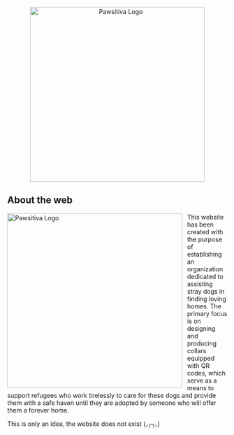 <p align="center"><a href="https://www.youtube.com/watch?v=ojULkWEUsPs" target="_blank"><img src="https://bafybeighcdg34tafyvrxu2h2mbk4nnplpsslkktl65diylufg6ds65dvya.ipfs.w3s.link/logo-pawsitiva.png" width="400" alt="Pawsitiva Logo"></a></p>



## About the web
<div style="float:left; margin-right:12px; width:400px;">
    <img src="https://bafybeicky2frqpwaaurg3nvb7rospnwlv2i3dm3zhhiprxrqrzpkucfc3y.ipfs.w3s.link/image2.png" style="float:left" width="400" alt="Pawsitiva Logo">
</div>
<p>This website has been created with the purpose of establishing an organization dedicated to assisting stray dogs in finding loving homes. The primary focus is on designing and producing collars equipped with QR codes, which serve as a means to support refugees who work tirelessly to care for these dogs and provide them with a safe haven until they are adopted by someone who will offer them a forever home.
</p>
<p>This is only an idea, the website does not exist (◞╭╮◟)</p>


